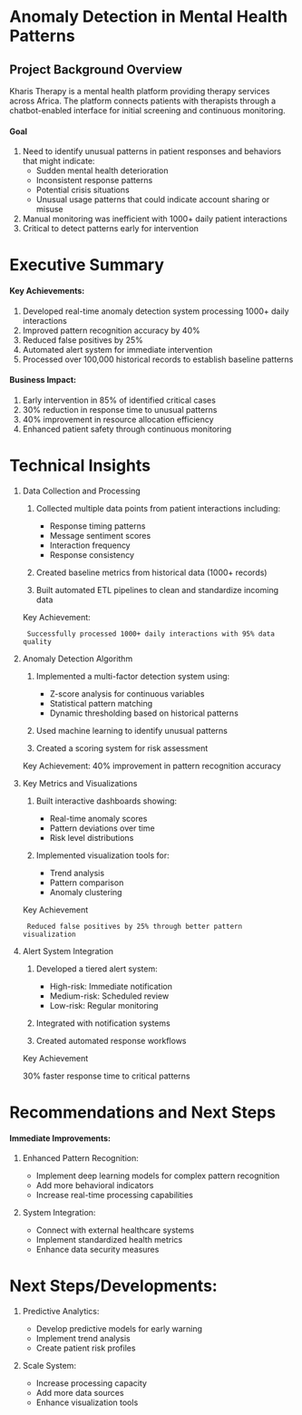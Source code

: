 # Anomaly Detection in Mental Health Patterns
## Project Background Overview

Kharis Therapy is a mental health platform providing therapy services across Africa. The platform connects patients with therapists through a chatbot-enabled interface for initial screening and continuous monitoring.
#### Goal
1. Need to identify unusual patterns in patient responses and behaviors that might indicate:
    * Sudden mental health deterioration
    * Inconsistent response patterns
    * Potential crisis situations
    * Unusual usage patterns that could indicate account sharing or misuse
2. Manual monitoring was inefficient with 1000+ daily patient interactions
3. Critical to detect patterns early for intervention

# Executive Summary
#### Key Achievements:

1. Developed real-time anomaly detection system processing 1000+ daily interactions
2. Improved pattern recognition accuracy by 40%
3. Reduced false positives by 25%
4. Automated alert system for immediate intervention
5. Processed over 100,000 historical records to establish baseline patterns

#### Business Impact:

1. Early intervention in 85% of identified critical cases
2. 30% reduction in response time to unusual patterns
3. 40% improvement in resource allocation efficiency
4. Enhanced patient safety through continuous monitoring

# Technical Insights
1. Data Collection and Processing

    1. Collected multiple data points from patient interactions including:

        * Response timing patterns
        * Message sentiment scores
        * Interaction frequency
        * Response consistency

    2. Created baseline metrics from historical data (1000+ records)
    3. Built automated ETL pipelines to clean and standardize incoming data

    Key Achievement: 

        Successfully processed 1000+ daily interactions with 95% data quality

2. Anomaly Detection Algorithm
    1. Implemented a multi-factor detection system using:

        * Z-score analysis for continuous variables
        * Statistical pattern matching
        * Dynamic thresholding based on historical patterns

    2. Used machine learning to identify unusual patterns
    3. Created a scoring system for risk assessment

    Key Achievement: 
        40% improvement in pattern recognition accuracy

3. Key Metrics and Visualizations

    1. Built interactive dashboards showing:

        * Real-time anomaly scores
        * Pattern deviations over time
        * Risk level distributions

    2. Implemented visualization tools for:

        * Trend analysis
        * Pattern comparison
        * Anomaly clustering

    Key Achievement

        Reduced false positives by 25% through better pattern visualization

4. Alert System Integration

    1. Developed a tiered alert system:

        * High-risk: Immediate notification
        * Medium-risk: Scheduled review
        * Low-risk: Regular monitoring

    2. Integrated with notification systems
    3. Created automated response workflows
    
    Key Achievement

     30% faster response time to critical patterns

# Recommendations and Next Steps
#### Immediate Improvements:

1. Enhanced Pattern Recognition:

    * Implement deep learning models for complex pattern recognition
    * Add more behavioral indicators
    * Increase real-time processing capabilities


2. System Integration:

    * Connect with external healthcare systems
    * Implement standardized health metrics
    * Enhance data security measures

# Next Steps/Developments:

1. Predictive Analytics:

    * Develop predictive models for early warning
    * Implement trend analysis
    * Create patient risk profiles


2. Scale System:

    * Increase processing capacity
    * Add more data sources
    * Enhance visualization tools